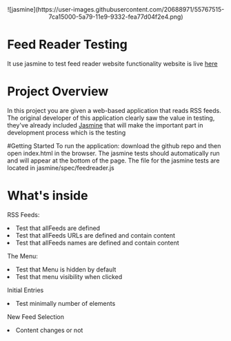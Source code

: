 <center>
![jasmine](https://user-images.githubusercontent.com/20688971/55767515-7ca15000-5a79-11e9-9332-fea77d04f2e4.png)
</center>



# Feed Reader Testing
It use jasmine to test feed reader website functionality website is live <a href="https://ahmedfarghal.github.io/Feed-Reader-Testing/.">here</a>

# Project Overview

In this project you are given a web-based application that reads RSS feeds. The original developer of this application clearly saw the value in testing, they've already included [Jasmine](http://jasmine.github.io/) that will make the important part in development process which is the testing

#Getting Started
To run the application: download the github repo and then open index.html in the browser. The jasmine tests should automatically run and will appear at the bottom of the page. The file for the jasmine tests are located in jasmine/spec/feedreader.js

# What's inside
RSS Feeds:
  <li>Test that allFeeds are defined</li>
  <li>Test that allFeeds URLs are defined and contain content</li>
  <li>Test that allFeeds names are defined and contain content</li>

The Menu:
<li>Test that Menu is hidden by default</li>
<li>Test that menu visibility when clicked</li>


Initial Entries
  <li>Test minimally number of elements</li>


New Feed Selection
  <li>Content changes or not</li>
